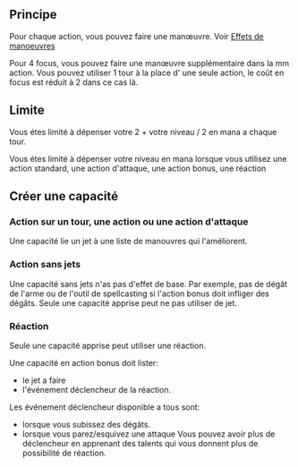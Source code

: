 ## Principe

Pour chaque action, vous pouvez faire une manœuvre. Voir [Effets de manoeuvres](Effets%20de%20manoeuvres.md)

Pour 4 focus, vous pouvez faire une manœuvre supplémentaire dans la mm action. Vous pouvez utiliser 1 tour à la place d' une seule action, le coût en focus est réduit à 2 dans ce cas là.

## Limite

Vous étes limité à dépenser votre 2 + votre niveau / 2 en mana a chaque tour.

Vous étes limité à dépenser votre niveau en mana lorsque vous utilisez une action standard, une action d'attaque, une action bonus, une réaction

## Créer une capacité
### Action sur un tour, une action ou une action d'attaque
Une capacité lie un jet à une liste de manouvres qui l'améliorent.

### Action sans jets
Une capacité sans jets n'as pas d'effet de base. Par exemple, pas de dégât de l'arme ou de l'outil de spellcasting si l'action bonus doit infliger des dégâts.
Seule une capacité apprise peut ne pas utiliser de jet.

### Réaction
Seule une capacité apprise peut utiliser une réaction.

Une capacité en action bonus doit lister:
- le jet a faire
- l'événement déclencheur de la réaction.

Les  événement déclencheur disponible a tous sont: 
- lorsque vous subissez des dégâts.
- lorsque vous parez/esquivez une attaque
Vous pouvez avoir plus de déclencheur en apprenant des talents qui vous donnent plus de possibilité de réaction.